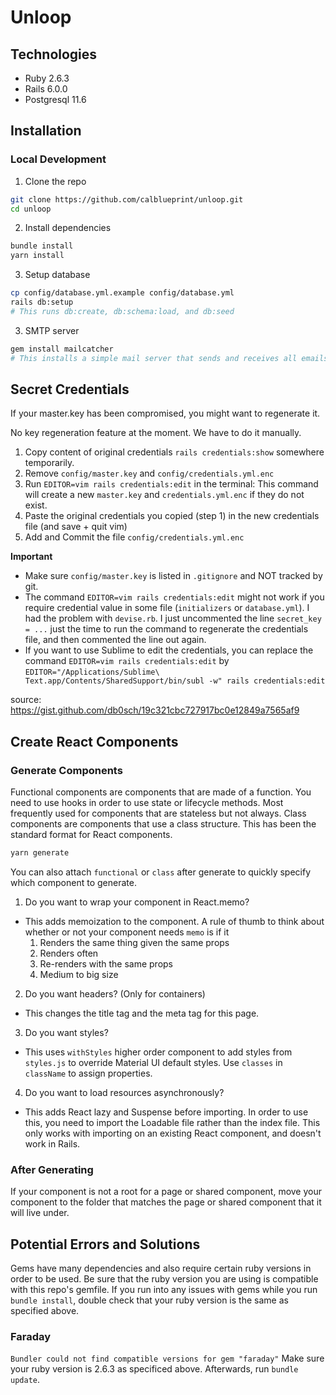# Unloop

## Technologies

- Ruby 2.6.3
- Rails 6.0.0
- Postgresql 11.6

## Installation

### Local Development

1. Clone the repo

```bash
git clone https://github.com/calblueprint/unloop.git
cd unloop
```

2. Install dependencies

```bash
bundle install
yarn install
```

3. Setup database

```bash
cp config/database.yml.example config/database.yml
rails db:setup
# This runs db:create, db:schema:load, and db:seed
```

3. SMTP server

```bash
gem install mailcatcher
# This installs a simple mail server that sends and receives all emails
```


## Secret Credentials

If your master.key has been compromised, you might want to regenerate it.

No key regeneration feature at the moment.
We have to do it manually.

1. Copy content of original credentials `rails credentials:show` somewhere temporarily.
2. Remove `config/master.key` and `config/credentials.yml.enc`
3. Run `EDITOR=vim rails credentials:edit` in the terminal: This command will create a new `master.key` and `credentials.yml.enc` if they do not exist.
4. Paste the original credentials you copied (step 1) in the new credentials file (and save + quit vim)
5. Add and Commit the file `config/credentials.yml.enc`

**Important**

- Make sure `config/master.key` is listed in `.gitignore` and NOT tracked by git.
- The command `EDITOR=vim rails credentials:edit` might not work if you require credential value in some file (`initializers` or `database.yml`).
  I had the problem with `devise.rb`. I just uncommented the line `secret_key = ...` just the time to run the command to regenerate the credentials file, and then commented the line out again.
- If you want to use Sublime to edit the credentials, you can replace the command `EDITOR=vim rails credentials:edit` by `EDITOR="/Applications/Sublime\ Text.app/Contents/SharedSupport/bin/subl -w" rails credentials:edit`

source: https://gist.github.com/db0sch/19c321cbc727917bc0e12849a7565af9

## Create React Components

### Generate Components

Functional components are components that are made of a function. You need to use hooks in order to use state or lifecycle methods. Most frequently used for components that are stateless but not always. Class components are components that use a class structure. This has been the standard format for React components.

```bash
yarn generate
```

You can also attach `functional` or `class` after generate to quickly specify which component to generate.

1. Do you want to wrap your component in React.memo?

- This adds memoization to the component. A rule of thumb to think about whether or not your component needs `memo` is if it
  1. Renders the same thing given the same props
  2. Renders often
  3. Re-renders with the same props
  4. Medium to big size

2. Do you want headers? (Only for containers)

- This changes the title tag and the meta tag for this page.

3. Do you want styles?

- This uses `withStyles` higher order component to add styles from `styles.js` to override Material UI default styles. Use `classes` in `className` to assign properties.

4. Do you want to load resources asynchronously?

- This adds React lazy and Suspense before importing. In order to use this, you need to import the Loadable file rather than the index file. This only works with importing on an existing React component, and doesn't work in Rails.

### After Generating

If your component is not a root for a page or shared component, move your component to the folder that matches the page or shared component that it will live under.

## Potential Errors and Solutions
Gems have many dependencies and also require certain ruby versions in order to be used. Be sure that the ruby version you are using is compatible with this repo's gemfile. If you run into any issues with gems while you run `bundle install`, double check that your ruby version is the same as specified above.

### Faraday
`Bundler could not find compatible versions for gem "faraday"`
Make sure your ruby version is 2.6.3 as specificed above. Afterwards, run `bundle update`.


